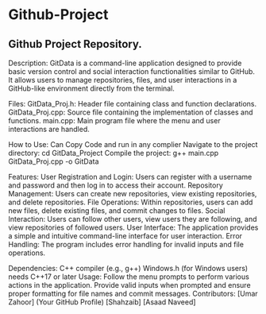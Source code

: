 # Github-Project
Github Project Repository.
--------------------
Description:
GitData is a command-line application designed to provide basic version control and social interaction functionalities similar to GitHub. It allows users to manage repositories, files, and user interactions in a GitHub-like environment directly from the terminal.

Files:
GitData_Proj.h: Header file containing class and function declarations.
GitData_Proj.cpp: Source file containing the implementation of classes and functions.
main.cpp: Main program file where the menu and user interactions are handled.

How to Use:
Can Copy Code and run in any complier
Navigate to the project directory: cd GitData_Project
Compile the project: g++ main.cpp GitData_Proj.cpp -o GitData


Features:
User Registration and Login: Users can register with a username and password and then log in to access their account.
Repository Management: Users can create new repositories, view existing repositories, and delete repositories.
File Operations: Within repositories, users can add new files, delete existing files, and commit changes to files.
Social Interaction: Users can follow other users, view users they are following, and view repositories of followed users.
User Interface: The application provides a simple and intuitive command-line interface for user interaction.
Error Handling: The program includes error handling for invalid inputs and file operations.

Dependencies:
C++ compiler (e.g., g++)
Windows.h (for Windows users)
needs C++17 or later
Usage:
Follow the menu prompts to perform various actions in the application.
Provide valid inputs when prompted and ensure proper formatting for file names and commit messages.
Contributors:
[Umar Zahoor] (Your GitHub Profile)
[Shahzaib]
[Asaad Naveed]
